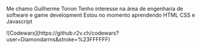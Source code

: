 Me chamo Guilherme Tonon
Tenho interesse na área de engenharia de software e game development
Estou no momento aprendendo HTML CSS e Javascript

<div > ![Codewars](https://github.r2v.ch/codewars?user=Diamondarms&stroke=%23FFFFFF) </div>

